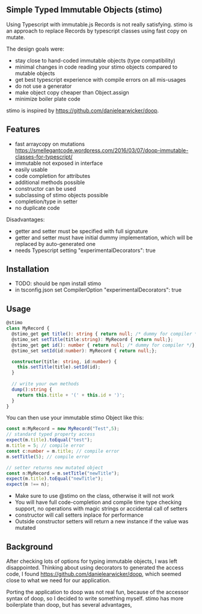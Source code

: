 ## Simple Typed Immutable Objects (stimo)
Using Typescript with immutable.js Records is not really satisfying.
stimo is an approach to replace Records by typescript classes using fast copy on mutate.

The design goals were:
* stay close to hand-coded immutable objects (type compatibility)
* minimal changes in code reading your stimo objects compared to mutable objects
* get best typescript experience with compile errors on all mis-usages
* do not use a generator
* make object copy cheaper than Object.assign
* minimize boiler plate code

stimo is inspired by https://github.com/danielearwicker/doop.

## Features

* fast arraycopy on mutations https://smellegantcode.wordpress.com/2016/03/07/doop-immutable-classes-for-typescript/
* immutable not exposed in interface
* easily usable
* code completion for attributes
* additional methods possible
* constructor can be used
* subclassing of stimo objects possible
* completion/type in setter
* no duplicate code

Disadvantages:
* getter and setter must be specified with full signature
* getter and setter must have initial dummy implementation, which will be replaced by auto-generated one
* needs Typescript setting "experimentalDecorators": true

## Installation
* TODO: should be npm install stimo
* in tsconfig.json set CompilerOption "experimentalDecorators": true

## Usage
```typescript
@stimo
class MyRecord {
  @stimo_get get title(): string { return null; /* dummy for compiler */};
  @stimo_set setTitle(title:string): MyRecord { return null;};
  @stimo_get get id(): number { return null; /* dummy for compiler */};
  @stimo_set setId(id:number): MyRecord { return null;};

  constructor(title: string, id:number) {
    this.setTitle(title).setId(id);
  }
  
  // write your own methods
  dump():string {
    return this.title + '(' + this.id + ')';
  }
}
```

You can then use your immutable stimo Object like this:
```typescript
const m:MyRecord = new MyRecord("Test",5);
// standard typed property access
expect(m.title).toEqual("test");
m.title = 5; // compile error
const c:number = m.title; // compile error
m.setTitle(5); // compile error

// setter returns new mutated object
const n:MyRecord = m.setTitle("newTitle");
expect(m.title).toEqual("newTitle");
expect(m !== n);

```
* Make sure to use @stimo on the class, otherwise it will not work
* You will have full code-completion and compile time type checking support, no operations with magic strings or accidental call of setters
* constructor will call setters inplace for performance
* Outside constructor setters will return a new instance if the value was mutated

## Background
After checking lots of options for typing immutable objects, I was left disappointed.
Thinking about using decorators to generated the access code, I found https://github.com/danielearwicker/doop, which seemed close to what we need for our application.

Porting the application to doop was not real fun, because of the accessor syntax of doop, so I decided to write something myself. stimo has more boilerplate than doop, but has several advantages, 




